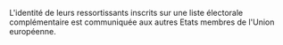 L'identité de leurs ressortissants inscrits sur une liste électorale complémentaire est communiquée aux autres Etats membres de l'Union européenne.
